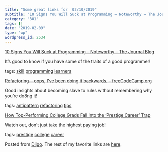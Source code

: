 ```yaml
---
title: "Some great links for  02/10/2019"
subtitle: "10 Signs You Will Suck at Programming – Noteworthy – The Journal Blog"
category: "301"
tags: []
date: "2019-02-09"
type: "wp"
wordpress_id: 2534
---
```

[10 Signs You Will Suck at Programming – Noteworthy – The Journal Blog](https://blog.usejournal.com/10-signs-you-will-suck-at-programming-5497a6a52c5c) 

It’s good to know if you have some of the traits of a good programmer!

 tags: [skill](https://www.diigo.com/user/pitosalas/skill) [programming](https://www.diigo.com/user/pitosalas/programming) [learners](https://www.diigo.com/user/pitosalas/learners)

 [Refactoring — oops, I’ve been doing it backwards. – freeCodeCamp.org](https://medium.freecodecamp.org/refactoring-oops-ive-been-doing-it-backwards-55eed503ccd0) 

Good insights about becoming slave to rules without remembering why you’re do8ng it!

 tags: [antipattern](https://www.diigo.com/user/pitosalas/antipattern) [refactoring](https://www.diigo.com/user/pitosalas/refactoring) [tips](https://www.diigo.com/user/pitosalas/tips)

 [How Top-Performing College Grads Fall Into the ‘Prestige Career’ Trap](https://medium.com/s/story/a-culture-of-prestige-98c8671ceade) 

Watch out, don’t just take the highest paying job!

 tags: [prestige](https://www.diigo.com/user/pitosalas/prestige) [college](https://www.diigo.com/user/pitosalas/college) [career](https://www.diigo.com/user/pitosalas/career)

Posted from [Diigo](https://www.diigo.com). The rest of my favorite links are [here](https://www.diigo.com/user/pitosalas).